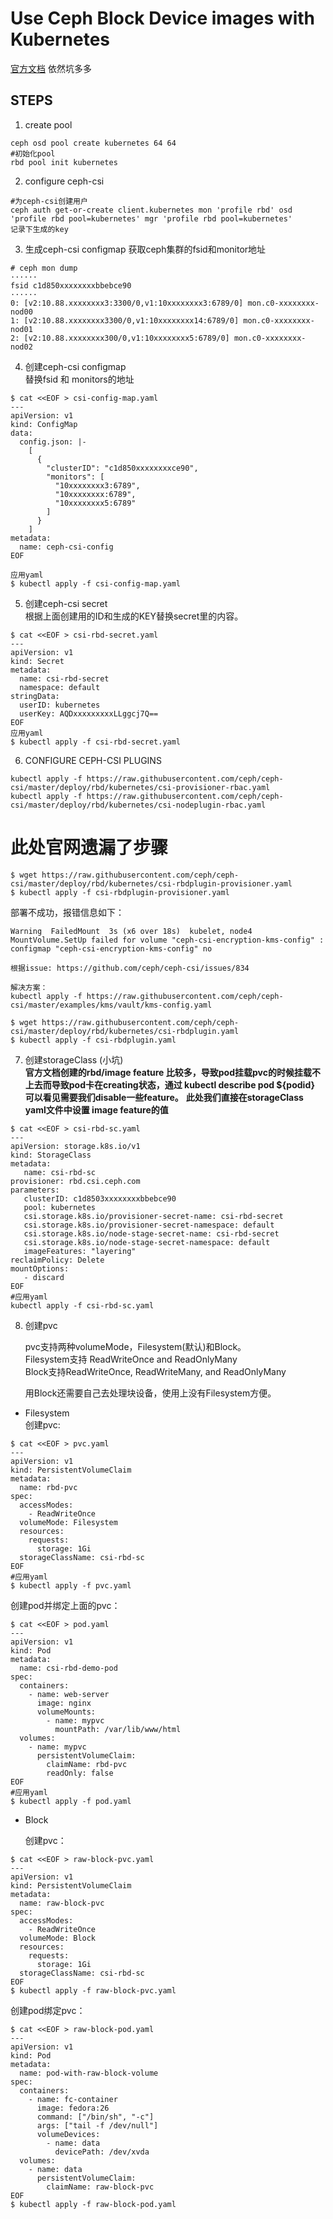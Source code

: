 # Use Ceph Block Device images with Kubernetes

[官方文档](https://docs.ceph.com/docs/master/rbd/rbd-kubernetes/)     依然坑多多
## STEPS
1. create pool

```
ceph osd pool create kubernetes 64 64
#初始化pool
rbd pool init kubernetes
```
2. configure ceph-csi

```
#为ceph-csi创建用户
ceph auth get-or-create client.kubernetes mon 'profile rbd' osd 'profile rbd pool=kubernetes' mgr 'profile rbd pool=kubernetes'
记录下生成的key
```
3. 生成ceph-csi configmap
获取ceph集群的fsid和monitor地址

```
# ceph mon dump
······
fsid c1d850xxxxxxxxbbebce90
······
0: [v2:10.88.xxxxxxxx3:3300/0,v1:10xxxxxxxx3:6789/0] mon.c0-xxxxxxxx-nod00
1: [v2:10.88.xxxxxxxx3300/0,v1:10xxxxxxxx14:6789/0] mon.c0-xxxxxxxx-nod01
2: [v2:10.88.xxxxxxxx300/0,v1:10xxxxxxxx5:6789/0] mon.c0-xxxxxxxx-nod02
```

4. 创建ceph-csi configmap  
替换fsid 和 monitors的地址

```
$ cat <<EOF > csi-config-map.yaml
---
apiVersion: v1
kind: ConfigMap
data:
  config.json: |-
    [
      {
        "clusterID": "c1d850xxxxxxxxce90",
        "monitors": [
          "10xxxxxxxx3:6789",
          "10xxxxxxxx:6789",
          "10xxxxxxxx5:6789"
        ]
      }
    ]
metadata:
  name: ceph-csi-config
EOF

应用yaml
$ kubectl apply -f csi-config-map.yaml
```

5. 创建ceph-csi secret    
根据上面创建用的ID和生成的KEY替换secret里的内容。

```
$ cat <<EOF > csi-rbd-secret.yaml
---
apiVersion: v1
kind: Secret
metadata:
  name: csi-rbd-secret
  namespace: default
stringData:
  userID: kubernetes
  userKey: AQDxxxxxxxxxLLggcj7Q==
EOF
应用yaml
$ kubectl apply -f csi-rbd-secret.yaml
```

6. CONFIGURE CEPH-CSI PLUGINS

```
kubectl apply -f https://raw.githubusercontent.com/ceph/ceph-csi/master/deploy/rbd/kubernetes/csi-provisioner-rbac.yaml
kubectl apply -f https://raw.githubusercontent.com/ceph/ceph-csi/master/deploy/rbd/kubernetes/csi-nodeplugin-rbac.yaml
```

# 此处官网遗漏了步骤

```
$ wget https://raw.githubusercontent.com/ceph/ceph-csi/master/deploy/rbd/kubernetes/csi-rbdplugin-provisioner.yaml
$ kubectl apply -f csi-rbdplugin-provisioner.yaml
```
部署不成功，报错信息如下：

```
Warning  FailedMount  3s (x6 over 18s)  kubelet, node4     MountVolume.SetUp failed for volume "ceph-csi-encryption-kms-config" : configmap "ceph-csi-encryption-kms-config" no

根据issue: https://github.com/ceph/ceph-csi/issues/834

解决方案：
kubectl apply -f https://raw.githubusercontent.com/ceph/ceph-csi/master/examples/kms/vault/kms-config.yaml
```
```
$ wget https://raw.githubusercontent.com/ceph/ceph-csi/master/deploy/rbd/kubernetes/csi-rbdplugin.yaml
$ kubectl apply -f csi-rbdplugin.yaml
```


7. 创建storageClass (小坑)  
**官方文档创建的rbd/image feature 比较多，导致pod挂载pvc的时候挂载不上去而导致pod卡在creating状态，通过 kubectl describe pod ${podid} 可以看见需要我们disable一些feature。**
**此处我们直接在storageClass yaml文件中设置 image feature的值**

```
$ cat <<EOF > csi-rbd-sc.yaml
---
apiVersion: storage.k8s.io/v1
kind: StorageClass
metadata:
   name: csi-rbd-sc
provisioner: rbd.csi.ceph.com
parameters:
   clusterID: c1d8503xxxxxxxxbbebce90
   pool: kubernetes
   csi.storage.k8s.io/provisioner-secret-name: csi-rbd-secret
   csi.storage.k8s.io/provisioner-secret-namespace: default
   csi.storage.k8s.io/node-stage-secret-name: csi-rbd-secret
   csi.storage.k8s.io/node-stage-secret-namespace: default
   imageFeatures: "layering"
reclaimPolicy: Delete
mountOptions:
   - discard
EOF
#应用yaml
kubectl apply -f csi-rbd-sc.yaml
```

8. 创建pvc  

    pvc支持两种volumeMode，Filesystem(默认)和Block。  
      Filesystem支持 ReadWriteOnce and ReadOnlyMany  
      Block支持ReadWriteOnce, ReadWriteMany, and ReadOnlyMany  

    用Block还需要自己去处理块设备，使用上没有Filesystem方便。  

- Filesystem  
  创建pvc:

```
$ cat <<EOF > pvc.yaml
---
apiVersion: v1
kind: PersistentVolumeClaim
metadata:
  name: rbd-pvc
spec:
  accessModes:
    - ReadWriteOnce
  volumeMode: Filesystem
  resources:
    requests:
      storage: 1Gi
  storageClassName: csi-rbd-sc
EOF
#应用yaml
$ kubectl apply -f pvc.yaml
```

  创建pod并绑定上面的pvc：

```
$ cat <<EOF > pod.yaml
---
apiVersion: v1
kind: Pod
metadata:
  name: csi-rbd-demo-pod
spec:
  containers:
    - name: web-server
      image: nginx
      volumeMounts:
        - name: mypvc
          mountPath: /var/lib/www/html
  volumes:
    - name: mypvc
      persistentVolumeClaim:
        claimName: rbd-pvc
        readOnly: false
EOF
#应用yaml
$ kubectl apply -f pod.yaml
```

- Block

  创建pvc：

```
$ cat <<EOF > raw-block-pvc.yaml
---
apiVersion: v1
kind: PersistentVolumeClaim
metadata:
  name: raw-block-pvc
spec:
  accessModes:
    - ReadWriteOnce
  volumeMode: Block
  resources:
    requests:
      storage: 1Gi
  storageClassName: csi-rbd-sc
EOF
$ kubectl apply -f raw-block-pvc.yaml
```
创建pod绑定pvc：

```
$ cat <<EOF > raw-block-pod.yaml
---
apiVersion: v1
kind: Pod
metadata:
  name: pod-with-raw-block-volume
spec:
  containers:
    - name: fc-container
      image: fedora:26
      command: ["/bin/sh", "-c"]
      args: ["tail -f /dev/null"]
      volumeDevices:
        - name: data
          devicePath: /dev/xvda
  volumes:
    - name: data
      persistentVolumeClaim:
        claimName: raw-block-pvc
EOF
$ kubectl apply -f raw-block-pod.yaml
```

